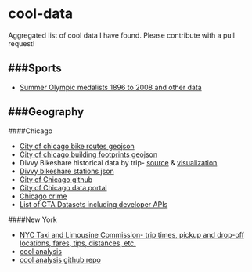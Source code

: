 # cool-data
Aggregated list of cool data I have found.  Please contribute with a pull request!




###Sports
-
* [Summer Olympic medalists 1896 to 2008 and other data](https://docs.google.com/spreadsheets/d/1zeeZQzFoHE2j_ZrqDkVJK9eF7OH1yvg75c8S-aBcxaU/edit#gid=0)



###Geography
-
####Chicago
  * [City of chicago bike routes geojson](https://github.com/Chicago/osd-bike-routes)
  * [City of chicago building footprints geojson](https://github.com/Chicago/osd-building-footprints)
  * Divvy Bikeshare historical data by trip- [source](https://www.divvybikes.com/data) & [visualization](https://data.cityofchicago.org/Transportation/Divvy-Trips-Dashboard/u94x-unre)
  * [Divvy bikeshare stations json](https://www.divvybikes.com/stations/json)
  * [City of Chicago github](https://github.com/Chicago)
  * [City of Chicago data portal](https://data.cityofchicago.org/)
  * [Chicago crime](https://data.cityofchicago.org/Public-Safety/Crimes-Map/dfnk-7re6)
  * [List of CTA Datasets including developer APIs](https://data.cityofchicago.org/Transportation/CTA-List-of-CTA-Datasets/pnau-cf66)
  

####New York
  * [NYC Taxi and Limousine Commission- trip times, pickup and drop-off locations, fares, tips, distances, etc.](http://www.nyc.gov/html/tlc/html/about/trip_record_data.shtml)
   * [cool analysis](http://toddwschneider.com/posts/analyzing-1-1-billion-nyc-taxi-and-uber-trips-with-a-vengeance/#taxi-data)
   * [cool analysis github repo](https://github.com/toddwschneider/nyc-taxi-data)
  


